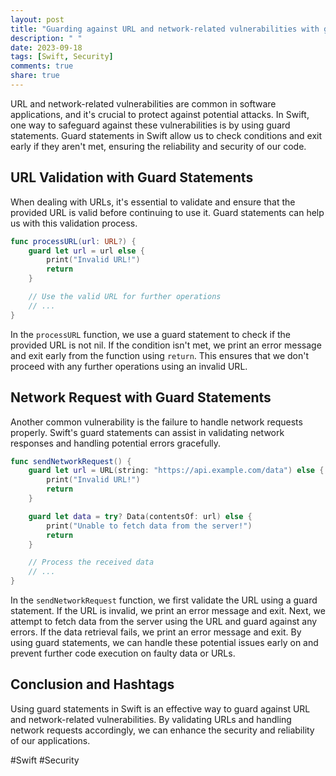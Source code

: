 ```yaml
---
layout: post
title: "Guarding against URL and network-related vulnerabilities with guard statements in Swift"
description: " "
date: 2023-09-18
tags: [Swift, Security]
comments: true
share: true
---
```


URL and network-related vulnerabilities are common in software applications, and it's crucial to protect against potential attacks. In Swift, one way to safeguard against these vulnerabilities is by using guard statements. Guard statements in Swift allow us to check conditions and exit early if they aren't met, ensuring the reliability and security of our code.

## URL Validation with Guard Statements

When dealing with URLs, it's essential to validate and ensure that the provided URL is valid before continuing to use it. Guard statements can help us with this validation process.

```swift
func processURL(url: URL?) {
    guard let url = url else {
        print("Invalid URL!")
        return
    }

    // Use the valid URL for further operations
    // ...
}
```

In the `processURL` function, we use a guard statement to check if the provided URL is not nil. If the condition isn't met, we print an error message and exit early from the function using `return`. This ensures that we don't proceed with any further operations using an invalid URL.

## Network Request with Guard Statements

Another common vulnerability is the failure to handle network requests properly. Swift's guard statements can assist in validating network responses and handling potential errors gracefully.

```swift
func sendNetworkRequest() {
    guard let url = URL(string: "https://api.example.com/data") else {
        print("Invalid URL!")
        return
    }

    guard let data = try? Data(contentsOf: url) else {
        print("Unable to fetch data from the server!")
        return
    }

    // Process the received data
    // ...
}
```

In the `sendNetworkRequest` function, we first validate the URL using a guard statement. If the URL is invalid, we print an error message and exit. Next, we attempt to fetch data from the server using the URL and guard against any errors. If the data retrieval fails, we print an error message and exit. By using guard statements, we can handle these potential issues early on and prevent further code execution on faulty data or URLs.

## Conclusion and Hashtags

Using guard statements in Swift is an effective way to guard against URL and network-related vulnerabilities. By validating URLs and handling network requests accordingly, we can enhance the security and reliability of our applications.

#Swift #Security